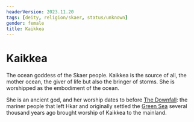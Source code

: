 ```yaml
---
headerVersion: 2023.11.20
tags: [deity, religion/skaer, status/unknown]
gender: female
title: Kaikkea
---
```

# Kaikkea

The ocean goddess of the Skaer people. Kaikkea is the source of all, the mother ocean, the giver of life but also the bringer of storms. She is worshipped as the embodiment of the ocean. 

She is an ancient god, and her worship dates to before [The Downfall](<../../../events/ancient/the-downfall.md>): the mariner people that left Hkar and originally settled the [Green Sea](<../../../gazetteer/green-sea.md>) several thousand years ago brought worship of Kaikkea to the mainland.
